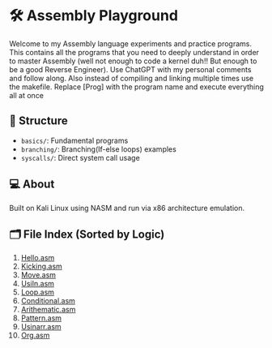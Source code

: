 # 🛠️ Assembly Playground

Welcome to my Assembly language experiments and practice programs. This contains all the programs that you need to deeply understand in order to master Assembly (well not enough to code a kernel duh!! But enough to be a good Reverse Engineer). Use ChatGPT with my personal comments and follow along.
Also instead of compiling and linking multiple times use the makefile. Replace [Prog] with the program name and execute everything all at once 

## 🔧 Structure

- `basics/`: Fundamental programs
- `branching/`: Branching(If-else loops) examples
- `syscalls/`: Direct system call usage

## 💻 About

Built on Kali Linux using NASM and run via x86 architecture emulation.

## 🗂 File Index (Sorted by Logic)

1. [Hello.asm](./Hello.asm)
2. [Kicking.asm](./Kicking.asm)
3. [Move.asm](./Move.asm)
4. [UsiIn.asm](./UsinIn.asm)
5. [Loop.asm](./Loop.asm)
6. [Conditional.asm](./Conditional.asm)
7. [Arithematic.asm](./Arithematic.asm)
8. [Pattern.asm](./Pattern.asm)
9. [Usinarr.asm](./Usinarr.asm)
10. [Org.asm](./Org.asm)

